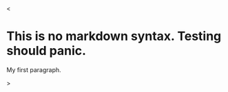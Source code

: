 < <!DOCTYPE html>
<html>
<head>
<title>Page Title</title>
</head>
<body>

<h1>This is no markdown syntax. Testing should panic.</h1>
<p>My first paragraph.</p>

</body>
</html> >
